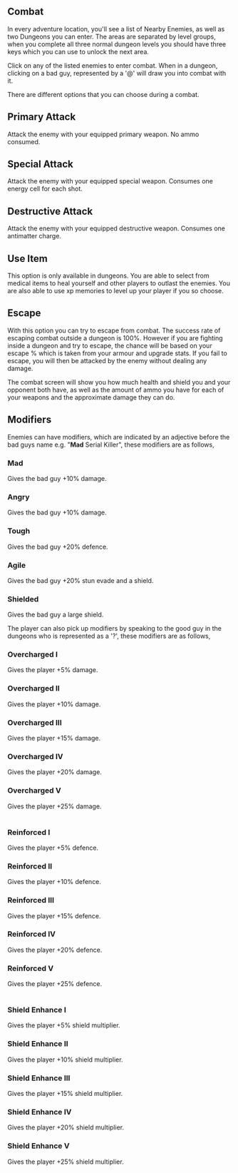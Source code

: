 ## Combat

In every adventure location, you'll see a list of Nearby Enemies, as well as two Dungeons you can enter. The areas are separated by level groups, when you complete all three normal dungeon levels you should have three keys which you can use to unlock the next area.  
  
  
Click on any of the listed enemies to enter combat. When in a dungeon, clicking on a bad guy, represented by a '@' will draw you into combat with it.  
  
There are different options that you can choose during a combat.

## Primary Attack
Attack the enemy with your equipped primary weapon. No ammo consumed.

## Special Attack
Attack the enemy with your equipped special weapon. Consumes one energy cell for each shot.

## Destructive Attack
Attack the enemy with your equipped destructive weapon. Consumes one antimatter charge.

## Use Item
This option is only available in dungeons. You are able to select from medical items to heal yourself and other players to outlast the enemies. You are also able to use xp memories to level up your player if you so choose.

## Escape
With this option you can try to escape from combat. The success rate of escaping combat outside a dungeon is 100%. However if you are fighting inside a dungeon and try to escape, the chance will be based on your escape % which is taken from your armour and upgrade stats. If you fail to escape, you will then be attacked by the enemy without dealing any damage.  
  
The combat screen will show you how much health and shield you and your opponent both have, as well as the amount of ammo you have for each of your weapons and the approximate damage they can do.  
  
## Modifiers
  
Enemies can have modifiers, which are indicated by an adjective before the bad guys name e.g. "**Mad** Serial Killer", these modifiers are as follows,

### Mad
Gives the bad guy +10% damage.
###  Angry
Gives the bad guy +10% damage.
### Tough
Gives the bad guy +20% defence.
### Agile
Gives the bad guy +20% stun evade and a shield.
### Shielded
Gives the bad guy a large shield.
  
The player can also pick up modifiers by speaking to the good guy in the dungeons who is represented as a '?', these modifiers are as follows,  
  
### Overcharged I
Gives the player +5% damage.  
### Overcharged II
Gives the player +10% damage.  
### Overcharged III
Gives the player +15% damage.  
### Overcharged IV
Gives the player +20% damage.  
### Overcharged V
Gives the player +25% damage.  
<br />
### Reinforced I
Gives the player +5% defence.
### Reinforced II
Gives the player +10% defence.
### Reinforced III
Gives the player +15% defence.
### Reinforced IV
Gives the player +20% defence.
### Reinforced V
Gives the player +25% defence.  
<br />
### Shield Enhance I
Gives the player +5% shield multiplier.
### Shield Enhance II
Gives the player +10% shield multiplier.
### Shield Enhance III
Gives the player +15% shield multiplier.
### Shield Enhance IV
Gives the player +20% shield multiplier.
### Shield Enhance V
Gives the player +25% shield multiplier.

